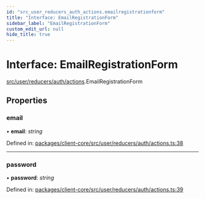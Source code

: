 ```yaml
---
id: "src_user_reducers_auth_actions.emailregistrationform"
title: "Interface: EmailRegistrationForm"
sidebar_label: "EmailRegistrationForm"
custom_edit_url: null
hide_title: true
---
```


# Interface: EmailRegistrationForm

[src/user/reducers/auth/actions](../modules/src_user_reducers_auth_actions.md).EmailRegistrationForm

## Properties

### email

• **email**: *string*

Defined in: [packages/client-core/src/user/reducers/auth/actions.ts:38](https://github.com/xr3ngine/xr3ngine/blob/673ad6a5f/packages/client-core/src/user/reducers/auth/actions.ts#L38)

___

### password

• **password**: *string*

Defined in: [packages/client-core/src/user/reducers/auth/actions.ts:39](https://github.com/xr3ngine/xr3ngine/blob/673ad6a5f/packages/client-core/src/user/reducers/auth/actions.ts#L39)
